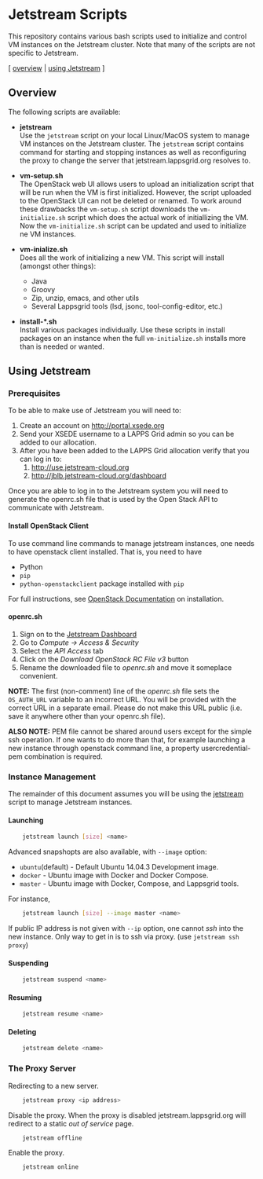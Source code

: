 # Jetstream Scripts

This repository contains various bash scripts used to initialize and control VM instances on the Jetstream cluster. Note that many of the scripts are not specific to Jetstream.

[ <a href="#overview">overview</a>
| <a href="#jetstream">using Jetstream</a>
]

<a name="overview"></a>

## Overview

The following scripts are available:

- **jetstream**<br/>
Use the `jetstream` script on your local Linux/MacOS system to manage VM instances
on the Jetstream cluster. The `jetstream` script contains command for starting and
stopping instances as well as reconfiguring the proxy to change the server that
jetstream.lappsgrid.org resolves to.

- **vm-setup.sh**<br/>
The OpenStack web UI allows users to upload an initialization script that will be run
when the VM is first initialized.  However, the script uploaded to the OpenStack UI can 
not be deleted or renamed.  To work around these drawbacks the `vm-setup.sh` script
downloads the `vm-initialize.sh` script which does the actual work of initiallizing the
VM. Now the `vm-initialize.sh` script can be updated and used to initialize ne VM
instances.
- **vm-inialize.sh**<br/>
Does all the work of initializing a new VM.  This script will install (amongst other
things):
  - Java
  - Groovy
  - Zip, unzip, emacs, and other utils
  - Several Lappsgrid tools (lsd, jsonc, tool-config-editor, etc.)
- **install-*.sh**<br/>
Install various packages individually. Use these scripts in install packages on an
instance when the full `vm-initialize.sh` installs more than is needed or wanted.


<a name="jetstream"></a>

## Using Jetstream

### Prerequisites

To be able to make use of Jetstream you will need to:

1. Create an account on http://portal.xsede.org
1. Send your XSEDE username to a LAPPS Grid admin so you can be added to our allocation.
1. After you have been added to the LAPPS Grid allocation verify that you can log in to:
    1. http://use.jetstream-cloud.org
    1. http://jblb.jetstream-cloud.org/dashboard

Once you are able to log in to the Jetstream system you will need to generate the openrc.sh file that is used by the Open Stack API to communicate with Jetstream.

#### Install OpenStack Client
To use command line commands to manage jetstream instances, one needs to have openstack client installed. That is, you need to have

* Python
* `pip`
* `python-openstackclient` package installed with `pip`

For full instructions, see [OpenStack Documentation](http://docs.openstack.org/user-guide/common/cli-install-openstack-command-line-clients.html) on installation.

#### openrc.sh

1. Sign on to the [Jetstream Dashboard](https://jblb.jetstream-cloud.org/dashboard)
1. Go to *Compute -> Access & Security*
1. Select the *API Access* tab
1. Click on the *Download OpenStack RC File v3* button
1. Rename the downloaded file to *openrc.sh* and move it someplace convenient.

**NOTE:** The first (non-comment) line of the *openrc.sh* file sets the `OS_AUTH_URL` variable to an incorrect URL.  You will be provided with the correct URL in a separate email.  Please do not make this URL public (i.e. save it anywhere other than your openrc.sh file).

**ALSO NOTE:** PEM file cannot be shared around users except for the simple ssh operation. If one wants to do more than that, for example launching a new instance through openstack command line, a property usercredential-pem combination is required. 

### Instance Management

The remainder of this document assumes you will be using the [jetstream](http://downloads.lappsgrid.org/scripts/jetstream) script to manage Jetstream instances.

#### Launching

```bash
	jetstream launch [size] <name>
```
Advanced snapshopts are also available, with `--image` option: 

* `ubuntu`(default) - Default Ubuntu 14.04.3 Development image.
* `docker` - Ubuntu image with Docker and Docker Compose.
* `master` - Ubuntu image with Docker, Compose, and Lappsgrid tools.

For instance, 

```bash
	jetstream launch [size] --image master <name>
```
If public IP address is not given with `--ip` option, one cannot *ssh* into the new instance. Only way to get in is to ssh via proxy. (use `jetstream ssh proxy`) 

#### Suspending

```bash
	jetstream suspend <name>
```

#### Resuming

```bash
	jetstream resume <name>
```

#### Deleting

```bash
	jetstream delete <name>
```

### The Proxy Server

Redirecting to a new server.

```bash
	jetstream proxy <ip address>
```

Disable the proxy. When the proxy is disabled jetstream.lappsgrid.org will redirect to a static *out of service* page.

```bash
	jetstream offline
```

Enable the proxy.  

```bash
	jetstream online
```
